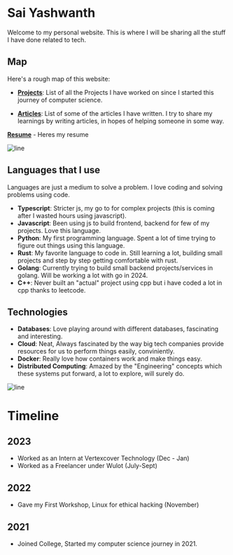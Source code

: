 # Sai Yashwanth


Welcome to my personal website. This is where I will be sharing all the stuff I have done related to tech.


## Map

Here's a rough map of this website:
* __[Projects](./projects)__: List of all the Projects I have worked on since I started this journey of computer science.

* __[Articles](./articles)__: List of some of the articles I have written. I try to share my learnings by writing articles, in hopes of helping someone in some way.

__[Resume](https://drive.google.com/file/d/1btflfv-4Mrc5kF06xORT1tDJKVoNJZdQ/view)__ - Heres my resume

![line](https://user-images.githubusercontent.com/74038190/212284100-561aa473-3905-4a80-b561-0d28506553ee.gif)

## Languages that I use
Languages are just a medium to solve a problem. I love coding and solving problems using code.
- __Typescript__: Stricter js, my go to for complex projects (this is coming after I wasted hours using javascript).
- __Javascript__: Been using js to build frontend, backend for few of my projects. Love this language.
- __Python__: My first programming language. Spent a lot of time trying to figure out things using this language.
- __Rust__: My favorite language to code in. Still learning a lot, building small projects and step by step getting comfortable with rust. 
- __Golang__: Currently trying to build small backend projects/services in golang. Will be working a lot with go in 2024. 
- __C++__: Never built an "actual" project using cpp but i have coded a lot in cpp thanks to leetcode.


## Technologies
- __Databases__: Love playing around with different databases, fascinating and interesting.
- __Cloud__: Neat, Always fascinated by the way big tech companies provide resources for us to perform things easily, conviniently.
- __Docker__: Really love how containers work and make things easy.
- __Distributed Computing__: Amazed by the "Engineering" concepts which these systems put forward, a lot to explore, will surely do.

![line](https://user-images.githubusercontent.com/74038190/212284100-561aa473-3905-4a80-b561-0d28506553ee.gif)

# Timeline

## 2023
- Worked as an Intern at Vertexcover Technology (Dec - Jan)
- Worked as a Freelancer under Wulot (July-Sept)

## 2022
- Gave my First Workshop, Linux for ethical hacking (November)

## 2021
- Joined College, Started my computer science journey in 2021.
